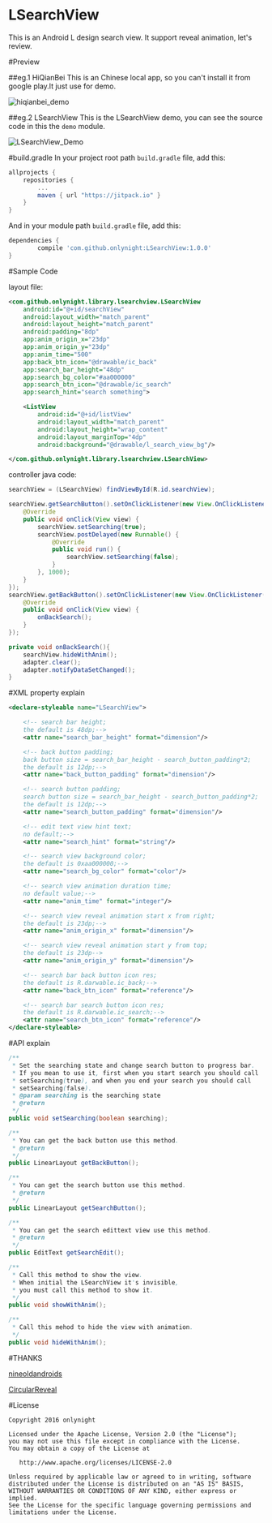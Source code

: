 LSearchView
===========

This is an Android L design search view. It support reveal animation, let's review.

#Preview

##eg.1 HiQianBei
This is an Chinese local app, so you can't install it from google play.It just use for demo.

![hiqianbei_demo](./images/hiqianbei_demo.gif)

##eg.2 LSearchView
This is the LSearchView demo, you can see the source code in this the ```demo``` module.

![LSearchView_Demo](./images/lsearchview_demo.gif)

#build.gradle
In your project root path ```build.gradle``` file, add this:

```groovy
allprojects {
	repositories {
		...
		maven { url "https://jitpack.io" }
	}
}
```

And in your module path ```build.gradle``` file, add this:

```groovy
dependencies {
        compile 'com.github.onlynight:LSearchView:1.0.0'
}
```

#Sample Code

layout file:

```xml
<com.github.onlynight.library.lsearchview.LSearchView
    android:id="@+id/searchView"
    android:layout_width="match_parent"
    android:layout_height="match_parent"
    android:padding="8dp"
    app:anim_origin_x="23dp"
    app:anim_origin_y="23dp"
    app:anim_time="500"
    app:back_btn_icon="@drawable/ic_back"
    app:search_bar_height="48dp"
    app:search_bg_color="#aa000000"
    app:search_btn_icon="@drawable/ic_search"
    app:search_hint="search something">

    <ListView
        android:id="@+id/listView"
        android:layout_width="match_parent"
        android:layout_height="wrap_content"
        android:layout_marginTop="4dp"
        android:background="@drawable/l_search_view_bg"/>

</com.github.onlynight.library.lsearchview.LSearchView>
```

controller java code:

```java
searchView = (LSearchView) findViewById(R.id.searchView);

searchView.getSearchButton().setOnClickListener(new View.OnClickListener() {
    @Override
    public void onClick(View view) {
        searchView.setSearching(true);
        searchView.postDelayed(new Runnable() {
            @Override
            public void run() {
                searchView.setSearching(false);
            }
        }, 1000);
    }
});
searchView.getBackButton().setOnClickListener(new View.OnClickListener() {
    @Override
    public void onClick(View view) {
        onBackSearch();
    }
});

private void onBackSearch(){
    searchView.hideWithAnim();
    adapter.clear();
    adapter.notifyDataSetChanged();
}
```

#XML property explain

```xml
<declare-styleable name="LSearchView">

    <!-- search bar height;
    the default is 48dp;-->
    <attr name="search_bar_height" format="dimension"/>

    <!-- back button padding;
    back button size = search_bar_height - search_button_padding*2;
    the default is 12dp;-->
    <attr name="back_button_padding" format="dimension"/>

    <!-- search button padding;
    search button size = search_bar_height - search_button_padding*2;
    the default is 12dp;-->
    <attr name="search_button_padding" format="dimension"/>

    <!-- edit text view hint text;
    no default;-->
    <attr name="search_hint" format="string"/>

    <!-- search view background color;
    the default is 0xaa000000;-->
    <attr name="search_bg_color" format="color"/>

    <!-- search view animation duration time;
    no default value;-->
    <attr name="anim_time" format="integer"/>

    <!-- search view reveal animation start x from right;
    the default is 23dp;-->
    <attr name="anim_origin_x" format="dimension"/>

    <!-- search view reveal animation start y from top;
    the default is 23dp-->
    <attr name="anim_origin_y" format="dimension"/>

    <!-- search bar back button icon res;
    the default is R.darwable.ic_back;-->
    <attr name="back_btn_icon" format="reference"/>

    <!-- search bar search button icon res;
    the default is R.darwable.ic_search;-->
    <attr name="search_btn_icon" format="reference"/>
</declare-styleable>
```

#API explain

```java
/**
 * Set the searching state and change search button to progress bar.
 * If you mean to use it, first when you start search you should call
 * setSearching(true), and when you end your search you should call
 * setSearching(false).
 * @param searching is the searching state
 * @return
 */
public void setSearching(boolean searching);

/**
 * You can get the back button use this method.
 * @return
 */
public LinearLayout getBackButton();

/**
 * You can get the search button use this method.
 * @return
 */
public LinearLayout getSearchButton();

/**
 * You can get the search edittext view use this method.
 * @return
 */
public EditText getSearchEdit();

/**
 * Call this method to show the view.
 * When initial the LSearchView it's invisible,
 * you must call this method to show it.
 */
public void showWithAnim();

/**
 * Call this mehod to hide the view with animation.
 */
public void hideWithAnim();
```

#THANKS

[nineoldandroids]

[CircularReveal]

#License

```
Copyright 2016 onlynight

Licensed under the Apache License, Version 2.0 (the "License");
you may not use this file except in compliance with the License.
You may obtain a copy of the License at

   http://www.apache.org/licenses/LICENSE-2.0

Unless required by applicable law or agreed to in writing, software
distributed under the License is distributed on an "AS IS" BASIS,
WITHOUT WARRANTIES OR CONDITIONS OF ANY KIND, either express or implied.
See the License for the specific language governing permissions and
limitations under the License.
```

[nineoldandroids]: https://github.com/JakeWharton/NineOldAndroids
[CircularReveal]: https://github.com/ozodrukh/CircularReveal
